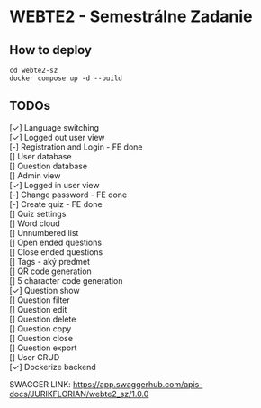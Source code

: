 # WEBTE2 - Semestrálne Zadanie

## How to deploy

```
cd webte2-sz
docker compose up -d --build
```

## TODOs

[✓] Language switching  
[✓] Logged out user view  
[-] Registration and Login - FE done  
[] User database  
[] Question database  
[] Admin view  
[✓] Logged in user view  
[-] Change password - FE done  
[-] Create quiz - FE done  
[] Quiz settings  
[] Word cloud  
[] Unnumbered list  
[] Open ended questions  
[] Close ended questions  
[] Tags - aký predmet  
[] QR code generation  
[] 5 character code generation  
[✓] Question show  
[] Question filter  
[] Question edit  
[] Question delete  
[] Question copy  
[] Question close  
[] Question export  
[] User CRUD  
[✓] Dockerize backend  
  
SWAGGER LINK: https://app.swaggerhub.com/apis-docs/JURIKFLORIAN/webte2_sz/1.0.0
